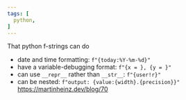 ```yaml
---
tags: [
  python,
]
---
```


That python f-strings can do 
- date and time formatting: `f"{today:%Y-%m-%d}"`
- have a variable-debugging format: `f"{x = }, {y = }"`
- can use `__repr__` rather than `__str__`: `f"{user!r}"`
- can be nested: `f"output: {value:{width}.{precision}}"`
https://martinheinz.dev/blog/70